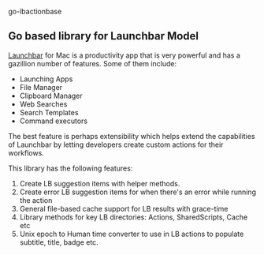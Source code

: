 go-lbactionbase

## Go based library for Launchbar Model
[Launchbar](https://www.obdev.at/products/launchbar/index.html) for Mac is a productivity app that is very powerful and has a gazillion number of features. Some of them include:
* Launching Apps
* File Manager
* Clipboard Manager
* Web Searches
* Search Templates
* Command executors

The best feature is perhaps extensibility which helps extend the capabilities of Launchbar by letting developers create custom actions for their workflows.

This library has the following features:
1. Create LB suggestion items with helper methods.
2. Create error LB suggestion items for when there's an error while running the action
3. General file-based cache support for LB results with grace-time
4. Library methods for key LB directories: Actions, SharedScripts, Cache etc
5. Unix epoch to Human time converter to use in LB actions to populate subtitle, title, badge etc.